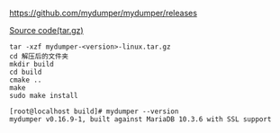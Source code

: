 https://github.com/mydumper/mydumper/releases

[Source code(tar.gz)](https://github.com/mydumper/mydumper/archive/refs/tags/v0.16.9-1.tar.gz)



```
tar -xzf mydumper-<version>-linux.tar.gz
cd 解压后的文件夹
mkdir build
cd build
cmake ..
make
sudo make install
```



```
[root@localhost build]# mydumper --version
mydumper v0.16.9-1, built against MariaDB 10.3.6 with SSL support
```


